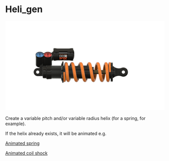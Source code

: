 # Heli_gen

![Fox DHX2](../Images/0009.png)

Create a variable pitch and/or variable radius helix (for a spring, for example).

If the helix already exists, it will be animated e.g.

[Animated spring](https://www.youtube.com/watch?v=XvCJyeNAlBs)

[Animated coil shock](https://www.youtube.com/watch?v=zO7yg0AiWvA)
